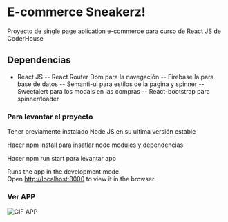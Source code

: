 # E-commerce Sneakerz!

Proyecto de single page aplication e-commerce para curso de React JS de CoderHouse

## Dependencias

- React JS
-- React Router Dom para la navegación
-- Firebase la para base de datos
-- Semanti-ui para estilos de la página y spinner 
-- Sweetalert para los modals en las compras
-- React-bootstrap para spinner/loader 

### Para levantar el proyecto

Tener previamente instalado Node JS en su ultima versión estable 

Hacer npm install para insatlar node modules y dependencias

Hacer npm run start para levantar app

Runs the app in the development mode.\
Open [http://localhost:3000](http://localhost:3000) to view it in the browser.

### Ver APP

![GIF APP](https://media.giphy.com/media/Bfwg7x5jPOkrOwAm7R/giphy.gif)
